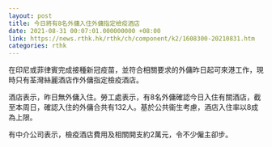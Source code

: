 ```yaml
---
layout: post
title: 今日將有8名外傭入住外傭指定檢疫酒店
date: 2021-08-31 00:07:01.000000000 +08:00
link: https://news.rthk.hk/rthk/ch/component/k2/1608300-20210831.htm
categories: rthk
---
```


在印尼或菲律賓完成接種新冠疫苗，並符合相關要求的外傭昨日起可來港工作，現時只有荃灣絲麗酒店作外傭指定檢疫酒店。

酒店表示，昨日無外傭入住。勞工處表示，有8名外傭確認今日入住有關酒店，截至本周日，確認入住的外傭合共有132人。基於公共衞生考慮，酒店入住率以8成為上限。

有中介公司表示，檢疫酒店費用及相關開支約2萬元，令不少僱主卻步。
